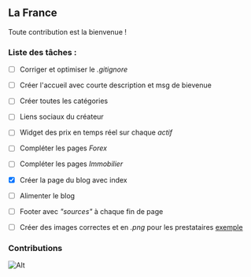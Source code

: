 ## La France

Toute contribution est la bienvenue !

### Liste des tâches :

- [ ] Corriger et optimiser le *.gitignore*
- [ ] Créer l'accueil avec courte description et msg de bievenue
- [ ] Créer toutes les catégories
- [ ] Liens sociaux du créateur
- [ ] Widget des prix en temps réel sur chaque *actif*
- [ ] Compléter les pages *Forex*
- [ ] Compléter les pages *Immobilier*
- [x] Créer la page du blog avec index
- [ ] Alimenter le blog
- [ ] Footer avec *"sources"* à chaque fin de page
- [ ] Créer des images correctes et en *.png* pour les prestataires [exemple](https://mfga.pages.dev/comparatifs/pea.html)


### Contributions
![Alt](https://repobeats.axiom.co/api/embed/a1f773ee80dd56060846208525d26b900717dfb2.svg "Repobeats analytics image")
